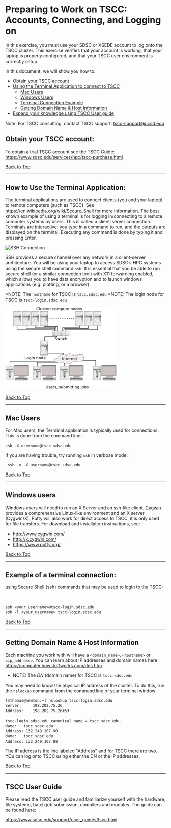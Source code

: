# Preparing to Work on TSCC: Accounts,  Connecting, and Logging on


[//]: # " Comment example "

[//]: # ( Comment2 )

In this exercise, you must use your SDSC or XSEDE account to log onto the TSCC cluster. This exercise verifies that your account is working, that your laptop is properly configured, and that your TSCC user environment is correctly setup.

<a name="top">In this document, we will show you how to:
    
* [Obtain your TSCC account](#obtain-your-tscc-account)
* [Using the Terminal Application to connect to TSCC](#term-app)
    - [Mac Users](#term-app-mac-users)
    - [Windows Users](#term-app-windows-users)
    - [Terminal Connection Example](#term-app-example)
    - [Getting Domain Name & Host Information](#term-app-dn-info)
* [Expand your knowledge using TSCC User guide](#tscc-user-guide)

Note: For TSCC consulting, contact TSCC support: tscc-support@ucsd.edu 

## <a name="obtain-your-tscc-account"></a>Obtain your TSCC account:

To obtain a trial TSCC account see the TSCC Guide:  https://www.sdsc.edu/services/hpc/tscc-purchase.html 

[Back to Top](#top)
<hr>

## <a name="term-app"></a>How to Use the Terminal Application:

The terminal applications are used to connect clients (you and your laptop) to remote computers (such as TSCC). See https://en.wikipedia.org/wiki/Secure_Shell for more information. The best known example of using a terminal is for logging in/connecting to a remote computer systems by users. This is called a client-server connection. Terminals are interactive: you type in a command to run, and the outputs are displayed on the terminal. Executing any command is done by typing it and pressing Enter.

<img src="ssh-login.png" alt="SSH Connection" width="300px" />

SSH provides a secure channel over any network in a client-server architecture. You will be using your laptop to access SDSC’s HPC systems using the secure shell command `ssh`. It is essential that you be able to run secure shell (or a similar connection tool) with X11 forwarding enabled, which allows you to have data encryption and to launch windows applications (e.g. plotting, or a browser).

*NOTE: The `hostname` for TSCC is `tscc.sdsc.edu`
*NOTE: The login node for TSCC is `tscc-login.sdsc.edu`

<img src="cluster-connection-diagram.png" alt="SSH Connection" width="350px" />

[Back to Top](#top)
<hr>

## <a name="term-app-mac-users"></a>Mac Users
For Mac users, the Terminal application is typically used for connections. This is done from the command line:

    ssh -X username@tscc.sdsc.edu

 If you are having trouble, try running `ssh` in verbose mode:

     ssh -v -X username@tscc.sdsc.edu


[Back to Top](#top)
<hr>

## <a name="term-app-windows-users"></a>Windows users
Windows users will need to run an X Server and an ssh-like client. [Cygwin](https://www.cygwin.com) provides a comprehensive Linux-like environment and an X server (Cygwin/X). Putty will also work for direct access to TSCC, it is only used for file transfers. For download and installation instructions, see:

* http://www.cygwin.com/
* http://x.cygwin.com/
* https://www.putty.org/

[Back to Top](#top)
<hr>

## <a name="term-app-example"></a>Example of a terminal connection:
using Secure Shell (ssh) commands that may be used to login to the TSCC:
```


ssh <your_username>@tscc-login.sdsc.edu
ssh -l <your_username> tscc-login.sdsc.edu

```

[Back to Top](#top)
<hr>

## <a name="term-app-dn-info"></a>Getting Domain Name & Host Information
Each machine you work with will have a `<domain_name>`,  `<hostname>` or `<ip_address>`. You can learn about IP addresses and domain names here: https://computer.howstuffworks.com/dns.htm.

* NOTE: The *DN* (domain name) for TSCC is    `tscc.sdsc.edu`

You may need to know the physical IP address of the cluster. To do this, run the `nslookup` command from the command line of your terminal window
```
[mthomas@newton:~] nslookup tscc-login.sdsc.edu
Server:		198.202.75.26
Address:	198.202.75.26#53

tscc-login.sdsc.edu	canonical name = tscc.sdsc.edu.
Name:	tscc.sdsc.edu
Address: 132.249.107.90
Name:	tscc.sdsc.edu
Address: 132.249.107.88

```

The IP address is the  line labeled "Address" and for TSCC there are two. YOu can log onto TSCC using either the DN or the IP addresses.

[Back to Top](#top)

<hr>

## TSCC User Guide

Please read the TSCC user guide and familiarize yourself with the hardware, file systems, batch job submission, compilers and modules. The guide can be found here:

https://www.sdsc.edu/support/user_guides/tscc.html
